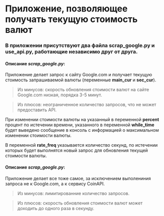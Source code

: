# Приложение, позволяющее получать текущую стоимость валют
### В приложении присутствуют два файла scrap_google.py и use_api.py, работающие независимо друг от друга.
#### Описание ***scrap_google.py***:
Приложение делает запрос к сайту Google.com и получает текущую стоимость запрашиваемой валюты (переменные **main_cur** и **sec_cur**).

> Из минусов: скорость обновления стоимости валют на сайте Google.com низкая, порядка 3-5 минут.

> Из плюсов: неограниченное количество запросов, что не может предоставить API.


При изменении стоимости валюты на указанный в переменной **percent** процент по истечении времени, указанного в переменной **while_time** будет выведено
сообщение в консоль с информацией о максимальном изменении стоимости валюты.

В переменной **rate_freq** указывается количество секунд, по истечении которых будет выполнятся новый запрос для обновления текущей стоимости валюты.

#### Описание ***scrap_google.py***:
Приложение делает все тоже самое, за исключением выполениния запроса не к Google.com, а к сервису CoinAPI.

> Из минусов: лимитированние количество запросов.

> Из плюсов: скорость обновления стоимости валют может доходить до одного раза в секунду.


